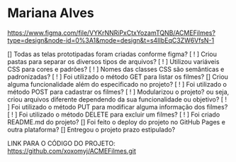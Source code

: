 # Mariana Alves

https://www.figma.com/file/VYKrNNRiPxCtxYozamTQNB/ACMEFilmes?type=design&node-id=0%3A1&mode=design&t=s4IIbEqC3ZW6VfsN-1

[] Todas as telas prototipadas foram criadas conforme figma?
[ ! ] Criou pastas para separar os diversos tipos de arquivos?
[ ! ] Utilizou variáveis CSS para cores e padrões?
[ ! ] Nomes das classes CSS são semânticas e padronizadas?
[ ! ] Foi utilizado o método GET para listar os filmes?
[] Criou alguma funcionalidade além do especificado no projeto?
[ ! ] Foi utilizado o método POST para cadastrar os filmes?
[ ! ] Modularizou o projeto? ou seja, criou arquivos diferente dependendo da sua funcionalidade ou objetivo?
[ ! ] Foi utilizado o método PUT para modificar alguma informação dos filmes?
[ ! ] Foi utilizado o método DELETE para excluir um filmes?
[ ! ] Foi criado README.md do projeto?
[]  Foi feito o deploy do projeto no GitHub Pages e outra plataforma?
[] Entregou o projeto prazo estipulado?

LINK PARA O CÓDIGO DO PROJETO:
https://github.com/xoxomyj/ACMEFilmes.git
